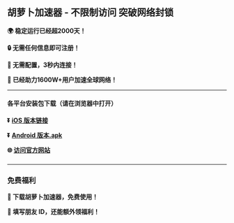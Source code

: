 ## 胡萝卜加速器 - 不限制访问 突破网络封锁 #
**:earth_africa: 稳定运行已经超2000天！**

**:lock: 无需任何信息即可注册！**

**:rocket: 无需配置，3秒内连接！**

**:man: 已经助力1600W+用户加速全球网络！**

- - - -
#### 各平台安装包下载（请在浏览器中打开）

**:arrow_double_down: [iOS 版本链接](https://www.dogvpn.top/xgvpn.html?t=t3gu23za)**

**:arrow_double_down: [Android 版本.apk](https://www.dogvpn.top/xgvpn.html?t=u5q6ok55)**

**:globe_with_meridians: [访问官方网站](https://www.dogvpn.top/xgvpn.html?t=8u5v7led)** 

###
---
### 免费福利
**:gift: 下载胡萝卜加速器，免费使用！**

**:gift: 填写朋友 ID，还能额外领福利！**
